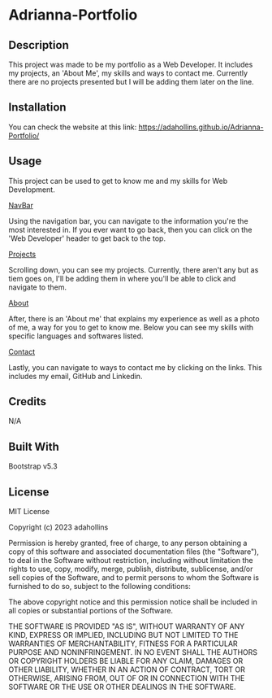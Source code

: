 # Adrianna-Portfolio

## Description
This project was made to be my portfolio as a Web Developer. It includes my projects, an 'About Me', my skills and ways to contact me. Currently there are no projects presented but I will be adding them later on the line.

## Installation
You can check the website at this link: https://adahollins.github.io/Adrianna-Portfolio/

## Usage
This project can be used to get to know me and my skills for Web Development.

[NavBar](assets/images/README_navbar.png)

Using the navigation bar, you can navigate to the information you're the most interested in. If you ever want to go back, then you can click on the 'Web Developer' header to get back to the top.

[Projects](assets/images/README_projects.png)

Scrolling down, you can see my projects. Currently, there aren't any but as tiem goes on, I'll be adding them in where you'll be able to click and navigate to them.

[About](assets/images/README-about.png)

After, there is an 'About me' that explains my experience as well as a photo of me, a way for you to get to know me. Below you can see my skills with specific languages and softwares listed.

[Contact](assets/images/README_contact.png)

Lastly, you can navigate to ways to contact me by clicking on the links. This includes my email, GitHub and Linkedin.

## Credits
N/A

## Built With
Bootstrap v5.3

## License
MIT License

Copyright (c) 2023 adahollins

Permission is hereby granted, free of charge, to any person obtaining a copy of this software and associated documentation files (the "Software"), to deal in the Software without restriction, including without limitation the rights to use, copy, modify, merge, publish, distribute, sublicense, and/or sell copies of the Software, and to permit persons to whom the Software is furnished to do so, subject to the following conditions:

The above copyright notice and this permission notice shall be included in all copies or substantial portions of the Software.

THE SOFTWARE IS PROVIDED "AS IS", WITHOUT WARRANTY OF ANY KIND, EXPRESS OR IMPLIED, INCLUDING BUT NOT LIMITED TO THE WARRANTIES OF MERCHANTABILITY, FITNESS FOR A PARTICULAR PURPOSE AND NONINFRINGEMENT. IN NO EVENT SHALL THE AUTHORS OR COPYRIGHT HOLDERS BE LIABLE FOR ANY CLAIM, DAMAGES OR OTHER LIABILITY, WHETHER IN AN ACTION OF CONTRACT, TORT OR OTHERWISE, ARISING FROM, OUT OF OR IN CONNECTION WITH THE SOFTWARE OR THE USE OR OTHER DEALINGS IN THE SOFTWARE.